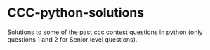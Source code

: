 # CCC-python-solutions
Solutions to some of the past ccc contest questions in python (only questions 1 and 2 for Senior level questions).
